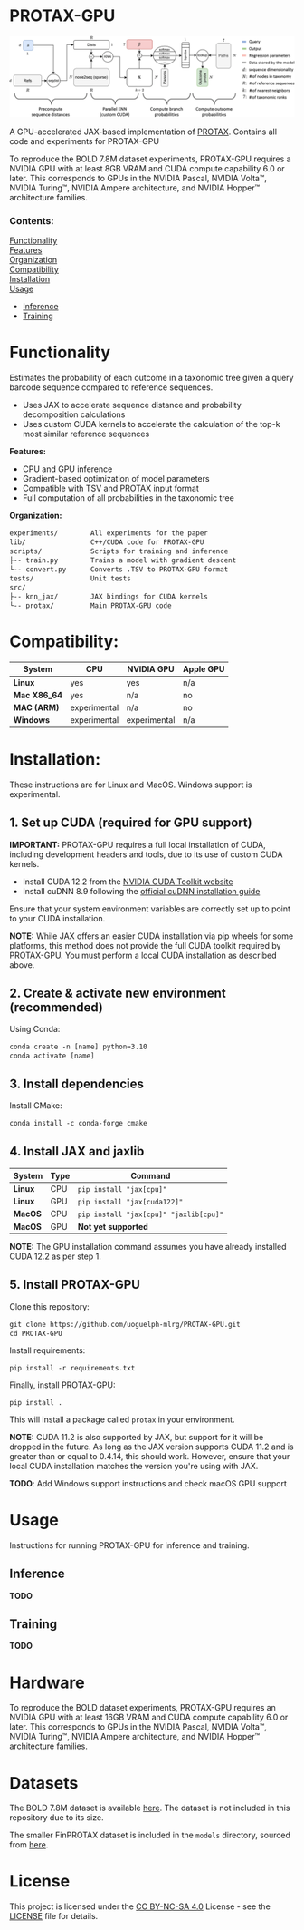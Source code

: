# PROTAX-GPU

![alt text](img/Block_diagram_upd.png?raw=true)

A GPU-accelerated JAX-based implementation of [PROTAX](https://pubmed.ncbi.nlm.nih.gov/27296980/). Contains all code and experiments for PROTAX-GPU

To reproduce the BOLD 7.8M dataset experiments, PROTAX-GPU requires a NVIDIA GPU with at least 8GB VRAM and CUDA compute capability 6.0 or later. This corresponds to GPUs in the NVIDIA Pascal, NVIDIA Volta™, NVIDIA Turing™, NVIDIA Ampere architecture, and NVIDIA Hopper™ architecture families.

### Contents:

[Functionality](https://github.com/uoguelph-mlrg/PROTAX-GPU#Functionality)<br>
[Features](https://github.com/uoguelph-mlrg/PROTAX-GPU#Features)<br>
[Organization](https://github.com/uoguelph-mlrg/PROTAX-GPU#Organization)<br>
[Compatibility](https://github.com/uoguelph-mlrg/PROTAX-GPU#Compatibility)<br>
[Installation](https://github.com/uoguelph-mlrg/PROTAX-GPU#Installation)<br>
[Usage](https://github.com/uoguelph-mlrg/PROTAX-GPU#Usage)
- [Inference](https://github.com/uoguelph-mlrg/PROTAX-GPU#Inference)
- [Training](https://github.com/uoguelph-mlrg/PROTAX-GPU#Training)

# Functionality
Estimates the probability of each outcome in a taxonomic tree given a query barcode sequence compared to reference sequences.

- Uses JAX to accelerate sequence distance and probability decomposition calculations
- Uses custom CUDA kernels to accelerate the calculation of the top-k most similar reference sequences

**Features:**
- CPU and GPU inference
- Gradient-based optimization of model parameters
- Compatible with TSV and PROTAX input format 
- Full computation of all probabilities in the taxonomic tree

**Organization:**
```
experiments/        All experiments for the paper
lib/                C++/CUDA code for PROTAX-GPU
scripts/            Scripts for training and inference
├-- train.py        Trains a model with gradient descent 
└-- convert.py      Converts .TSV to PROTAX-GPU format
tests/              Unit tests 
src/                
├-- knn_jax/        JAX bindings for CUDA kernels
└-- protax/         Main PROTAX-GPU code

```

# Compatibility:

| **System** | **CPU** | **NVIDIA GPU** | **Apple GPU** |
| --- | --- | --- | --- |
| **Linux** | yes | yes | n/a |
| **Mac X86_64** | yes | n/a | no |
| **MAC (ARM)** | experimental | n/a | no |
| **Windows** | experimental | experimental | n/a |

# Installation:

These instructions are for Linux and MacOS. Windows support is experimental.

## 1. Set up CUDA (required for GPU support)

**IMPORTANT:** PROTAX-GPU requires a full local installation of CUDA, including development headers and tools, due to its use of custom CUDA kernels.

- Install CUDA 12.2 from the [NVIDIA CUDA Toolkit website](https://developer.nvidia.com/cuda-downloads)
- Install cuDNN 8.9 following the [official cuDNN installation guide](https://docs.nvidia.com/deeplearning/cudnn/install-guide/index.html)

Ensure that your system environment variables are correctly set up to point to your CUDA installation.

**NOTE:** While JAX offers an easier CUDA installation via pip wheels for some platforms, this method does not provide the full CUDA toolkit required by PROTAX-GPU. You must perform a local CUDA installation as described above.

## 2. Create & activate new environment (recommended)

Using Conda:
```
conda create -n [name] python=3.10
conda activate [name]
```

## 3. Install dependencies

Install CMake:
```
conda install -c conda-forge cmake
```

## 4. Install JAX and jaxlib

| **System** | **Type** | **Command** |
| --- | --- | --- |
| **Linux** | CPU | `pip install "jax[cpu]"`|
| **Linux** | GPU | `pip install "jax[cuda122]"`
| **MacOS** | CPU | `pip install "jax[cpu]" "jaxlib[cpu]"`|
| **MacOS** | GPU | **Not yet supported**|

**NOTE:** The GPU installation command assumes you have already installed CUDA 12.2 as per step 1.

## 5. Install PROTAX-GPU

Clone this repository:
```
git clone https://github.com/uoguelph-mlrg/PROTAX-GPU.git
cd PROTAX-GPU
```

Install requirements:
```
pip install -r requirements.txt
```

Finally, install PROTAX-GPU:
```
pip install .
```

This will install a package called `protax` in your environment.

**NOTE:** CUDA 11.2 is also supported by JAX, but support for it will be dropped in the future. As long as the JAX version supports CUDA 11.2 and is greater than or equal to 0.4.14, this should work. However, ensure that your local CUDA installation matches the version you're using with JAX.

**TODO**: Add Windows support instructions and check macOS GPU support

# Usage
Instructions for running PROTAX-GPU for inference and training.

## Inference
**TODO**

## Training
**TODO**

# Hardware
To reproduce the BOLD dataset experiments, PROTAX-GPU requires an NVIDIA GPU with at least 16GB VRAM and CUDA compute capability 6.0 or later. This corresponds to GPUs in the NVIDIA Pascal, NVIDIA Volta™, NVIDIA Turing™, NVIDIA Ampere architecture, and NVIDIA Hopper™ architecture families.

# Datasets
The BOLD 7.8M dataset is available [here](https://www.boldsystems.org/index.php/datarelease). The dataset is not included in this repository due to its size.

The smaller FinPROTAX dataset is included in the `models` directory, sourced from [here](https://github.com/psomervuo/FinPROTAX).

# License
This project is licensed under the [CC BY-NC-SA 4.0](https://creativecommons.org/licenses/by-nc-sa/4.0/) License - see the [LICENSE](LICENSE) file for details.
